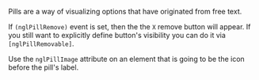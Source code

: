 Pills are a way of visualizing options that have originated from free text.

If `(nglPillRemove)` event is set, then the the `X` remove button will appear. If you still want to explicitly define button's visibility you can do it via `[nglPillRemovable]`.

Use the `nglPillImage` attribute on an element that is going to be the icon before the pill's label.
